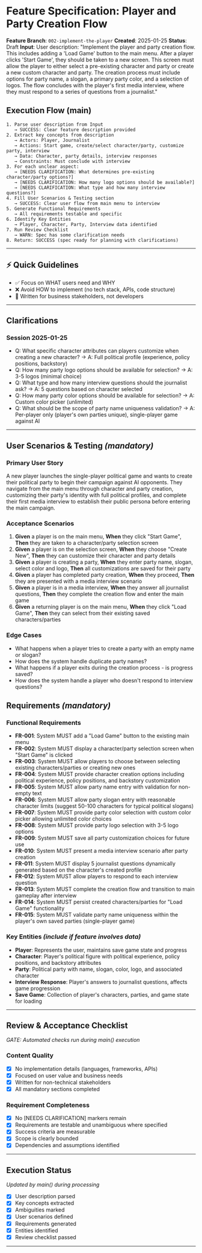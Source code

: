 # Feature Specification: Player and Party Creation Flow

**Feature Branch**: `002-implement-the-player`
**Created**: 2025-01-25
**Status**: Draft
**Input**: User description: "Implement the player and party creation flow. This includes adding a 'Load Game' button to the main menu. After a player clicks 'Start Game', they should be taken to a new screen. This screen must allow the player to either select a pre-existing character and party or create a new custom character and party. The creation process must include options for party name, a slogan, a primary party color, and a selection of logos. The flow concludes with the player's first media interview, where they must respond to a series of questions from a journalist."

## Execution Flow (main)
```
1. Parse user description from Input
   → SUCCESS: Clear feature description provided
2. Extract key concepts from description
   → Actors: Player, Journalist
   → Actions: Start game, create/select character/party, customize party, interview
   → Data: Character, party details, interview responses
   → Constraints: Must conclude with interview
3. For each unclear aspect:
   → [NEEDS CLARIFICATION: What determines pre-existing character/party options?]
   → [NEEDS CLARIFICATION: How many logo options should be available?]
   → [NEEDS CLARIFICATION: What type and how many interview questions?]
4. Fill User Scenarios & Testing section
   → SUCCESS: Clear user flow from main menu to interview
5. Generate Functional Requirements
   → All requirements testable and specific
6. Identify Key Entities
   → Player, Character, Party, Interview data identified
7. Run Review Checklist
   → WARN: Spec has some clarification needs
8. Return: SUCCESS (spec ready for planning with clarifications)
```

---

## ⚡ Quick Guidelines
- ✅ Focus on WHAT users need and WHY
- ❌ Avoid HOW to implement (no tech stack, APIs, code structure)
- 👥 Written for business stakeholders, not developers

---

## Clarifications

### Session 2025-01-25
- Q: What specific character attributes can players customize when creating a new character? → A: Full political profile (experience, policy positions, backstory)
- Q: How many party logo options should be available for selection? → A: 3-5 logos (minimal choice)
- Q: What type and how many interview questions should the journalist ask? → A: 5 questions based on character selected
- Q: How many party color options should be available for selection? → A: Custom color picker (unlimited)
- Q: What should be the scope of party name uniqueness validation? → A: Per-player only (player's own parties unique), single-player game against AI

---

## User Scenarios & Testing *(mandatory)*

### Primary User Story
A new player launches the single-player political game and wants to create their political party to begin their campaign against AI opponents. They navigate from the main menu through character and party creation, customizing their party's identity with full political profiles, and complete their first media interview to establish their public persona before entering the main campaign.

### Acceptance Scenarios
1. **Given** a player is on the main menu, **When** they click "Start Game", **Then** they are taken to a character/party selection screen
2. **Given** a player is on the selection screen, **When** they choose "Create New", **Then** they can customize their character and party details
3. **Given** a player is creating a party, **When** they enter party name, slogan, select color and logo, **Then** all customizations are saved for their party
4. **Given** a player has completed party creation, **When** they proceed, **Then** they are presented with a media interview scenario
5. **Given** a player is in a media interview, **When** they answer all journalist questions, **Then** they complete the creation flow and enter the main game
6. **Given** a returning player is on the main menu, **When** they click "Load Game", **Then** they can select from their existing saved characters/parties

### Edge Cases
- What happens when a player tries to create a party with an empty name or slogan?
- How does the system handle duplicate party names?
- What happens if a player exits during the creation process - is progress saved?
- How does the system handle a player who doesn't respond to interview questions?

## Requirements *(mandatory)*

### Functional Requirements
- **FR-001**: System MUST add a "Load Game" button to the existing main menu
- **FR-002**: System MUST display a character/party selection screen when "Start Game" is clicked
- **FR-003**: System MUST allow players to choose between selecting existing characters/parties or creating new ones
- **FR-004**: System MUST provide character creation options including political experience, policy positions, and backstory customization
- **FR-005**: System MUST allow party name entry with validation for non-empty text
- **FR-006**: System MUST allow party slogan entry with reasonable character limits (suggest 50-100 characters for typical political slogans)
- **FR-007**: System MUST provide party color selection with custom color picker allowing unlimited color choices
- **FR-008**: System MUST provide party logo selection with 3-5 logo options
- **FR-009**: System MUST save all party customization choices for future use
- **FR-010**: System MUST present a media interview scenario after party creation
- **FR-011**: System MUST display 5 journalist questions dynamically generated based on the character's created profile
- **FR-012**: System MUST allow players to respond to each interview question
- **FR-013**: System MUST complete the creation flow and transition to main gameplay after interview
- **FR-014**: System MUST persist created characters/parties for "Load Game" functionality
- **FR-015**: System MUST validate party name uniqueness within the player's own saved parties (single-player game)

### Key Entities *(include if feature involves data)*
- **Player**: Represents the user, maintains save game state and progress
- **Character**: Player's political figure with political experience, policy positions, and backstory attributes
- **Party**: Political party with name, slogan, color, logo, and associated character
- **Interview Response**: Player's answers to journalist questions, affects game progression
- **Save Game**: Collection of player's characters, parties, and game state for loading

---

## Review & Acceptance Checklist
*GATE: Automated checks run during main() execution*

### Content Quality
- [x] No implementation details (languages, frameworks, APIs)
- [x] Focused on user value and business needs
- [x] Written for non-technical stakeholders
- [x] All mandatory sections completed

### Requirement Completeness
- [x] No [NEEDS CLARIFICATION] markers remain
- [x] Requirements are testable and unambiguous where specified
- [x] Success criteria are measurable
- [x] Scope is clearly bounded
- [x] Dependencies and assumptions identified

---

## Execution Status
*Updated by main() during processing*

- [x] User description parsed
- [x] Key concepts extracted
- [x] Ambiguities marked
- [x] User scenarios defined
- [x] Requirements generated
- [x] Entities identified
- [x] Review checklist passed

---